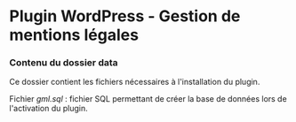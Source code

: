 # Plugin WordPress - Gestion de mentions légales

### Contenu du dossier data
Ce dossier contient les fichiers nécessaires à l'installation du plugin.

Fichier *gml.sql* : fichier SQL permettant de créer la base de données lors de l'activation du plugin.
